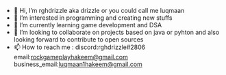 - 👋 Hi, I’m rghdrizzle aka drizzle or you could call me luqmaan
- 👀 I’m interested in programming and creating new stuffs
- 🌱 I’m currently learning game development and DSA
- 💞️ I’m looking to collaborate on projects based on java or pyhton and also looking forward to contribute to open sources 
- 📫 How to reach me : discord:rghdrizzle#2806 email:rockgameplayhakeem@gmail.com business_email:luqmaan1hakeem@gmail.com


<!---
rghdrizzle/rghdrizzle is a ✨ special ✨ repository because its `README.md` (this file) appears on your GitHub profile.
You can click the Preview link to take a look at your changes.
--->
